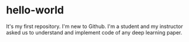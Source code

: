 # hello-world
It's my first repository. I'm new to Github.
I'm a student and my instructor asked us to understand and implement code of any deep learning paper. 

